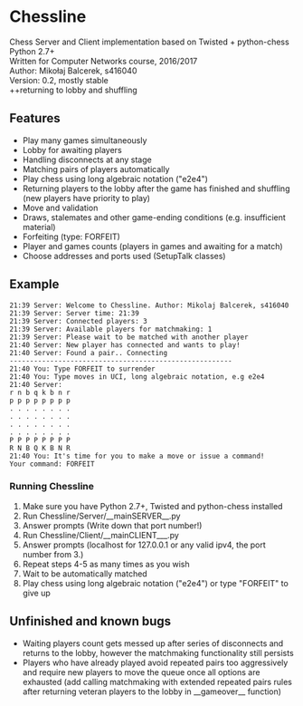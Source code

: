 # Chessline
Chess Server and Client implementation based on Twisted + python-chess  
Python 2.7+  
Written for Computer Networks course, 2016/2017  
Author: Mikołaj Balcerek, s416040  
Version: 0.2, mostly stable  
++returning to lobby and shuffling

## Features

- Play many games simultaneously
- Lobby for awaiting players
- Handling disconnects at any stage
- Matching pairs of players automatically
- Play chess using long algebraic notation ("e2e4")
- Returning players to the lobby after the game has finished and shuffling (new players have priority to play)
- Move and validation
- Draws, stalemates and other game-ending conditions (e.g. insufficient material)
- Forfeiting (type: FORFEIT)
- Player and games counts (players in games and awaiting for a match)
- Choose addresses and ports used (SetupTalk classes)

## Example
```
21:39 Server: Welcome to Chessline. Author: Mikolaj Balcerek, s416040
21:39 Server: Server time: 21:39
21:39 Server: Connected players: 3
21:39 Server: Available players for matchmaking: 1
21:39 Server: Please wait to be matched with another player
21:40 Server: New player has connected and wants to play!
21:40 Server: Found a pair.. Connecting
-------------------------------------------------------
21:40 You: Type FORFEIT to surrender
21:40 You: Type moves in UCI, long algebraic notation, e.g e2e4
21:40 Server:
r n b q k b n r
p p p p p p p p
. . . . . . . .
. . . . . . . .
. . . . . . . .
. . . . . . . .
P P P P P P P P
R N B Q K B N R
21:40 You: It's time for you to make a move or issue a command!
Your command: FORFEIT
```

### Running Chessline
1. Make sure you have Python 2.7+, Twisted and python-chess installed
2. Run Chessline/Server/\_\_mainSERVER\_\_.py
3. Answer prompts (Write down that port number!)
4. Run Chessline/Client/\_\_mainCLIENT\_\__.py
5. Answer prompts (localhost for 127.0.0.1 or any valid ipv4, the port number from 3.)
6. Repeat steps 4-5 as many times as you wish
7. Wait to be automatically matched
8. Play chess using long algebraic notation ("e2e4") or type "FORFEIT" to give up

## Unfinished and known bugs
- Waiting players count gets messed up after series of disconnects and returns to the lobby, however the matchmaking functionality still persists  
- Players who have already played avoid repeated pairs too aggressively and require new players to move the queue once all options are exhausted (add calling matchmaking with extended repeated pairs rules after returning veteran players to the lobby in \_\_gameover\_\_ function)

